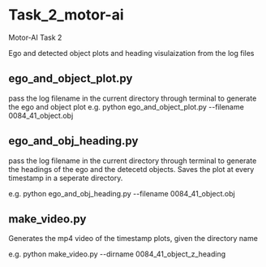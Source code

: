 # Task_2_motor-ai
Motor-AI Task 2

Ego and detected object plots and heading visulaization from the log files


## ego_and_object_plot.py

pass the log filename in the current directory through terminal to generate the ego and object plot
e.g.  python ego_and_object_plot.py --filename 0084_41_object.obj

## ego_and_obj_heading.py 

pass the log filename in the current directory through terminal to generate the headings of the ego and the detecetd objects.
Saves the plot at every timestamp in a seperate directory.

e.g.  python ego_and_obj_heading.py --filename 0084_41_object.obj

## make_video.py
Generates the mp4 video of the timestamp plots, given the directory name

e.g.  python make_video.py --dirname 0084_41_object_z_heading
